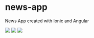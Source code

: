 # news-app
News App created with Ionic and Angular

![](https://i.ibb.co/TPdsKVL/Screenshot-20191111-203413.png)
![](https://i.ibb.co/PxyzByr/Screenshot-20191111-203402.png)
![](https://i.ibb.co/pJ4N5z7/Screenshot-20191111-203431.png)